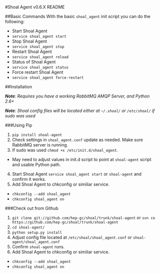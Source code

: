 #Shoal Agent v0.6.X README

##Basic Commands
With the basic `shoal_agent` init script you can do the following:
- Start Shoal Agent
 - `service shoal_agent start`
- Stop Shoal Agent
 - `service shoal_agent stop` 
- Restart Shoal Agent
 - `service shoal_agent reload` 
- Status of Shoal Agent
 - `service shoal_agent status` 
- Force restart Shoal Agent
 - `service shoal_agent force-restart`

##Installation

 _**Note**: Requires you have a working RabbitMQ AMQP Server, and Python 2.6+_

_**Note**: Shoal config files will be located either at `~/.shoal/` or `/etc/shoal/` if sudo was used_

###Using Pip

1. `pip install shoal-agent`
2. Check settings in `shoal_agent.conf` update as needed. Make sure RabbitMQ server is running.
3. If sudo was used `chmod +x /etc/init.d/shoal_agent`.
 - May need to adjust values in init.d script to point at `shoal-agent` script and usable Python path.

4. Start Shoal Agent `service shoal_agent start` or `shoal-agent` and confirm it works.
5. Add Shoal Agent to chkconfig or similiar service. 
 - `chkconfig --add shoal_agent`
 - `chkconfig shoal_agent on` 

###Check out from Github
1. `git clone git://github.com/hep-gc/shoal/trunk/shoal-agent` or `svn co https://github.com/hep-gc/shoal/trunk/shoal-agent`
2. `cd shoal-agent/`
3. `python setup.py install`
4. Adjust config file located at `/etc/shoal/shoal_agent.conf` or `shoal-agent/shoal_agent.conf`
5. Confirm `shoal-agent` runs.
6. Add Shoal Agent to chkconfig or similiar service. 
 - `chkconfig --add shoal_agent`
 - `chkconfig shoal_agent on`
